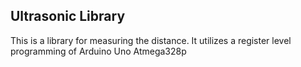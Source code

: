 ## Ultrasonic Library
This is a library for measuring the distance. It utilizes a register level programming of Arduino Uno Atmega328p
